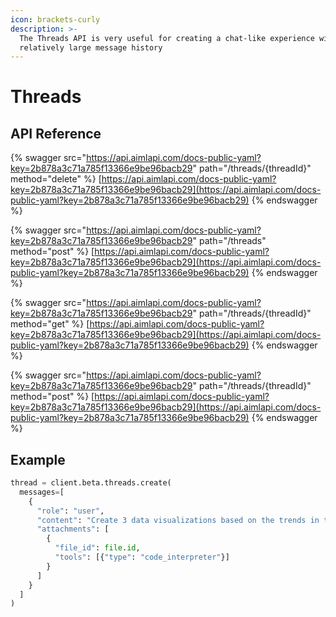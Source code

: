 ```yaml
---
icon: brackets-curly
description: >-
  The Threads API is very useful for creating a chat-like experience with a
  relatively large message history
---
```


# Threads

## API Reference

{% swagger src="https://api.aimlapi.com/docs-public-yaml?key=2b878a3c71a785f13366e9be96bacb29" path="/threads/{threadId}" method="delete" %}
[https://api.aimlapi.com/docs-public-yaml?key=2b878a3c71a785f13366e9be96bacb29](https://api.aimlapi.com/docs-public-yaml?key=2b878a3c71a785f13366e9be96bacb29)
{% endswagger %}

{% swagger src="https://api.aimlapi.com/docs-public-yaml?key=2b878a3c71a785f13366e9be96bacb29" path="/threads" method="post" %}
[https://api.aimlapi.com/docs-public-yaml?key=2b878a3c71a785f13366e9be96bacb29](https://api.aimlapi.com/docs-public-yaml?key=2b878a3c71a785f13366e9be96bacb29)
{% endswagger %}

{% swagger src="https://api.aimlapi.com/docs-public-yaml?key=2b878a3c71a785f13366e9be96bacb29" path="/threads/{threadId}" method="get" %}
[https://api.aimlapi.com/docs-public-yaml?key=2b878a3c71a785f13366e9be96bacb29](https://api.aimlapi.com/docs-public-yaml?key=2b878a3c71a785f13366e9be96bacb29)
{% endswagger %}

{% swagger src="https://api.aimlapi.com/docs-public-yaml?key=2b878a3c71a785f13366e9be96bacb29" path="/threads/{threadId}" method="post" %}
[https://api.aimlapi.com/docs-public-yaml?key=2b878a3c71a785f13366e9be96bacb29](https://api.aimlapi.com/docs-public-yaml?key=2b878a3c71a785f13366e9be96bacb29)
{% endswagger %}

## Example

```python
thread = client.beta.threads.create(
  messages=[
    {
      "role": "user",
      "content": "Create 3 data visualizations based on the trends in this file.",
      "attachments": [
        {
          "file_id": file.id,
          "tools": [{"type": "code_interpreter"}]
        }
      ]
    }
  ]
)        
```
